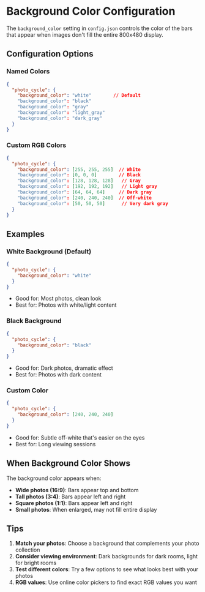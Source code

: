 # Background Color Configuration

The `background_color` setting in `config.json` controls the color of the bars that appear when images don't fill the entire 800x480 display.

## Configuration Options

### Named Colors
```json
{
  "photo_cycle": {
    "background_color": "white"        // Default
    "background_color": "black"
    "background_color": "gray"
    "background_color": "light_gray"
    "background_color": "dark_gray"
  }
}
```

### Custom RGB Colors
```json
{
  "photo_cycle": {
    "background_color": [255, 255, 255]  // White
    "background_color": [0, 0, 0]        // Black
    "background_color": [128, 128, 128]   // Gray
    "background_color": [192, 192, 192]   // Light gray
    "background_color": [64, 64, 64]     // Dark gray
    "background_color": [240, 240, 240]  // Off-white
    "background_color": [50, 50, 50]      // Very dark gray
  }
}
```

## Examples

### White Background (Default)
```json
{
  "photo_cycle": {
    "background_color": "white"
  }
}
```
- Good for: Most photos, clean look
- Best for: Photos with white/light content

### Black Background
```json
{
  "photo_cycle": {
    "background_color": "black"
  }
}
```
- Good for: Dark photos, dramatic effect
- Best for: Photos with dark content

### Custom Color
```json
{
  "photo_cycle": {
    "background_color": [240, 240, 240]
  }
}
```
- Good for: Subtle off-white that's easier on the eyes
- Best for: Long viewing sessions

## When Background Color Shows

The background color appears when:
- **Wide photos (16:9)**: Bars appear top and bottom
- **Tall photos (3:4)**: Bars appear left and right
- **Square photos (1:1)**: Bars appear left and right
- **Small photos**: When enlarged, may not fill entire display

## Tips

1. **Match your photos**: Choose a background that complements your photo collection
2. **Consider viewing environment**: Dark backgrounds for dark rooms, light for bright rooms
3. **Test different colors**: Try a few options to see what looks best with your photos
4. **RGB values**: Use online color pickers to find exact RGB values you want
